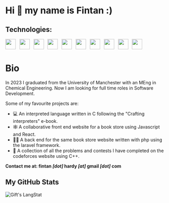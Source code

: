 # Hi 👋 my name is Fintan :)

## Technologies:
<div>
   <img height="32" width="32" src="https://cdn.simpleicons.org/python" /> &nbsp;
  <img height="32" width="32" src="https://cdn.simpleicons.org/c++" /> &nbsp;
  <img height="32" width="32" src="https://cdn.simpleicons.org/C" /> &nbsp;
  <img height="32" width="32" src="https://cdn.simpleicons.org/html5" /> &nbsp;
  <img height="32" width="32" src="https://cdn.simpleicons.org/css3" /> &nbsp;
  <img height="32" width="32" src="https://cdn.simpleicons.org/javascript" /> &nbsp;
  <img height="32" width="32" src="https://cdn.simpleicons.org/php" /> &nbsp;
  <img height="32" width="32" src="https://cdn.simpleicons.org/react" /> &nbsp;
  <img height="32" width="32" src="https://cdn.simpleicons.org/laravel" /> &nbsp;
  <img height="32" width="32" src="https://cdn.simpleicons.org/mysql" /> &nbsp;
</div>

# Bio

In 2023 I graduated from the University of Manchester with an MEng in Chemical Engineering. Now I am looking for full time roles in Software Development. 

Some of my favourite projects are: 
- 💻 An interpreted language written in C following the "Crafting interpreters" e-book.
- 🕸️ A collaborative front end website for a book store using Javascript and React.
- 👨‍💻 A back end for the same book store website written with php using the laravel framework.
- 🧐 A collection of all the problems and contests I have completed on the codeforces website using C++.

**Contact me at: fintan *[dot]* hardy *[at]* gmail *[dot]* com**

 ##  My GitHub Stats
 
<div style="display: flex; justify-content: space-between;">
   <img align="center" src="https://github-readme-streak-stats.herokuapp.com/?user=Natniif&theme=tokyonight" alt="Gift's LangStat" />
</div>

<!--
## Languages
<div align=left>
  
  ![Top Langs](https://github-readme-stats.vercel.app/api/top-langs/?username=Natniif&hide_progress=false&hide=Jupyter+Notebook&theme=tokyonight)
  
</div>
-->
